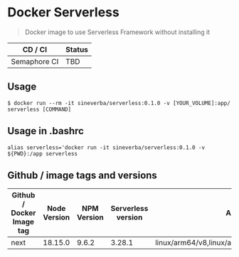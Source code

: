 Docker Serverless
=================

> Docker image to use Serverless Framework without installing it

| CD / CI   | Status |
| --------- | ------ |
| Semaphore CI | TBD |


## Usage

`$ docker run --rm -it sineverba/serverless:0.1.0 -v [YOUR_VOLUME]:app/ serverless [COMMAND]`


## Usage in .bashrc

`alias serverless='docker run -it sineverba/serverless:0.1.0 -v ${PWD}:/app serverless`


## Github / image tags and versions

| Github / Docker Image tag | Node Version | NPM Version | Serverless version | Architecture |
| ------------------------- | ------------ | ----------- | ------------------ | ------------ |
| next | 18.15.0 | 9.6.2 | 3.28.1 | linux/arm64/v8,linux/amd64,linux/arm/v6,linux/arm/v7 |